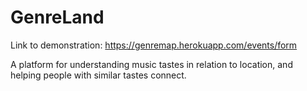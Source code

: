 # GenreLand
Link to demonstration: https://genremap.herokuapp.com/events/form


A platform for understanding music tastes in relation to location, and helping people with similar tastes connect.
